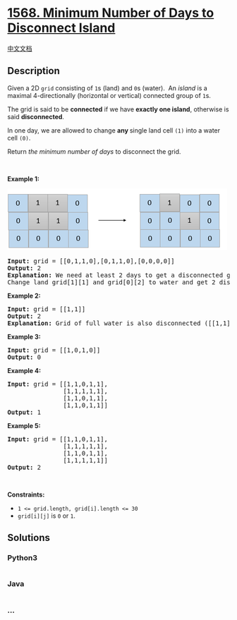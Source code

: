 # [1568. Minimum Number of Days to Disconnect Island](https://leetcode.com/problems/minimum-number-of-days-to-disconnect-island)

[中文文档](/solution/1500-1599/1568.Minimum%20Number%20of%20Days%20to%20Disconnect%20Island/README.md)

## Description

<p>Given a 2D&nbsp;<code>grid</code> consisting&nbsp;of <code>1</code>s (land)&nbsp;and <code>0</code>s (water).&nbsp; An <em>island</em> is a maximal 4-directionally (horizontal or vertical) connected group of <code>1</code>s.</p>

<p>The grid is said to be <strong>connected</strong> if we have <strong>exactly one&nbsp;island</strong>, otherwise is said <strong>disconnected</strong>.</p>

<p>In one day, we are allowed to change <strong>any </strong>single land cell <code>(1)</code> into a water cell <code>(0)</code>.</p>

<p>Return <em>the minimum number of days</em> to disconnect the grid.</p>

<p>&nbsp;</p>
<p><strong>Example 1:</strong></p>

![](./images/1926_island.png)

<pre>
<strong>Input:</strong> grid = [[0,1,1,0],[0,1,1,0],[0,0,0,0]]
<strong>Output:</strong> 2
<strong>Explanation:</strong> We need at least 2 days to get a disconnected grid.
Change land grid[1][1] and grid[0][2] to water and get 2 disconnected island.
</pre>

<p><strong>Example 2:</strong></p>

<pre>
<strong>Input:</strong> grid = [[1,1]]
<strong>Output:</strong> 2
<strong>Explanation: </strong>Grid of full water is also disconnected ([[1,1]] -&gt; [[0,0]]), 0 islands.
</pre>

<p><strong>Example 3:</strong></p>

<pre>
<strong>Input:</strong> grid = [[1,0,1,0]]
<strong>Output:</strong> 0
</pre>

<p><strong>Example 4:</strong></p>

<pre>
<strong>Input:</strong> grid = [[1,1,0,1,1],
&nbsp;              [1,1,1,1,1],
&nbsp;              [1,1,0,1,1],
&nbsp;              [1,1,0,1,1]]
<strong>Output:</strong> 1
</pre>

<p><strong>Example 5:</strong></p>

<pre>
<strong>Input:</strong> grid = [[1,1,0,1,1],
&nbsp;              [1,1,1,1,1],
&nbsp;              [1,1,0,1,1],
&nbsp;              [1,1,1,1,1]]
<strong>Output:</strong> 2
</pre>

<p>&nbsp;</p>
<p><strong>Constraints:</strong></p>

<ul>
	<li><code>1 &lt;= grid.length, grid[i].length &lt;= 30</code></li>
	<li><code>grid[i][j]</code>&nbsp;is <code>0</code> or <code>1</code>.</li>
</ul>

## Solutions

<!-- tabs:start -->

### **Python3**

```python

```

### **Java**

```java

```

### **...**

```

```

<!-- tabs:end -->
